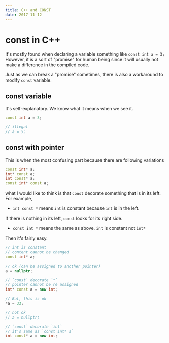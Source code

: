 ```yaml
---
title: C++ and CONST
date: 2017-11-12
---
```



# const in C++

It's mostly found when declaring a variable something like `const int a = 3;`
However, it is a sort of "promise" for human being since it will usually not make a difference in the compiled code.

Just as we can break a "promise" sometimes, there is also a workaround to modify `const` variable.

## const variable

It's self-explanatory. We know what it means when we see it.

```cpp
const int a = 3;

// illegal
// a = 5;
```

## const with pointer

This is when the most confusing part because there are following variations

```cpp
const int* a;
int* const a;
int const* a;
const int* const a;
```

what I would like to think is that `const` decorate something that is in its left. For example,

- `int const *` means `int` is constant because `int` is in the left.

If there is nothing in its left, `const` looks for its right side.

- `const int *` means the same as above. `int` is constant not `int*`


Then it's fairly easy.


```cpp
// int is constant
// content cannot be changed
const int* a;

// ok (can be assigned to another pointer)
a = nullptr;
```



```cpp
// `const` decorate `*`
// pointer cannot be re assigned
int* const a = new int;

// But, this is ok
*a = 33;

// not ok
// a = nullptr;
```


```cpp
// `const` decorate `int`
// it's same as `const int* a`
int const* a = new int;
```
